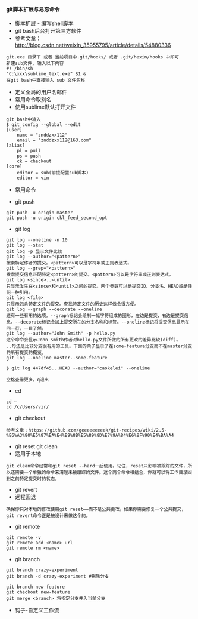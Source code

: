#### git脚本扩展与易忘命令

- 脚本扩展 - 编写shell脚本
- git bash后台打开第三方软件
- 参考文章： http://blog.csdn.net/weixin_35955795/article/details/54880336
```
git.exe 目录下 或者 当前项目中.git/hooks/ 或者 .git/hexin/hooks 中即可
新建sub文件, 输入以下内容
#! /bin/sh
"C:\xxx\sublime_text.exe" $1 &
在git bash中直接输入 sub 文件名称
```

- 定义全局的用户名邮件
- 常用命令取别名
- 使用sublime默认打开文件
```
git bash中输入
$ git config --global --edit
[user]
    name = "znddzxx112"
    email = "znddzxx112@163.com"
[alias]
    pl = pull
    ps = push
    ck = checkout
[core]
    editor = sub(前提配置sub脚本)
    editor = vim
```

- 常用命令

- git push
```
git push -u origin master
git push -u origin ckl_feed_second_opt
```

- git log
```
git log --oneline -n 10
git log --stat
git log -p 显示文件比较
git log --author="<pattern>"
搜索特定作者的提交。<pattern>可以是字符串或正则表达式。
git log --grep="<pattern>"
搜索提交信息匹配特定<pattern>的提交。<pattern>可以是字符串或正则表达式。
git log <since>..<until>
只显示发生在<since>和<until>之间的提交。两个参数可以是提交ID、分支名、HEAD或是任何一种引用。
git log <file>
只显示包含特定文件的提交。查找特定文件的历史这样做会很方便。
git log --graph --decorate --oneline
还有一些有用的选项。--graph标记会绘制一幅字符组成的图形，左边是提交，右边是提交信息。--decorate标记会加上提交所在的分支名称和标签。--oneline标记将提交信息显示在同一行，一目了然。
git log --author="John Smith" -p hello.py
这个命令会显示John Smith作者对hello.py文件所做的所有更改的差异比较(diff)。
..句法是比较分支很有用的工具。下面的栗子显示了在some-feature分支而不在master分支的所有提交的概览。
git log --oneline master..some-feature

$ git log 447df45...HEAD --author="caokelei" --oneline

空格查看更多，q退出
```

- cd
```
cd ~
cd /c/Users/vir/
```

- git checkout
```
参考文章：https://github.com/geeeeeeeeek/git-recipes/wiki/2.5-%E6%A3%80%E5%87%BA%E4%B9%8B%E5%89%8D%E7%9A%84%E6%8F%90%E4%BA%A4
```

- git reset git clean
- 适用于本地
```
git clean命令经常和git reset --hard一起使用。记住，reset只影响被跟踪的文件，所以还需要一个单独的命令来清理未被跟踪的文件。这个两个命令相结合，你就可以将工作目录回到之前特定提交时的状态。
```

- git revert
- 远程回退
```
确保你只对本地的修改使用git reset——而不是公共更改。如果你需要修复一个公共提交，git revert命令正是被设计来做这个的。
```

- git remote
```
git remote -v
git remote add <name> url
git remote rm <name>
```

- git branch
```
git branch crazy-experiment
git branch -d crazy-experiment #删除分支

git branch new-feature
git checkout new-feature
git merge <branch> 将指定分支并入当前分支
```

- 钩子-自定义工作流
